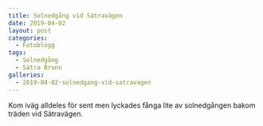 ```yaml
---
title: Solnedgång vid Sätravägen
date: 2019-04-02
layout: post
categories:
  - Fotoblogg
tags:
  - Solnedgång
  - Sätra Brunn
galleries:
  - 2019-04-02-solnedgang-vid-satravagen
---
```


Kom iväg alldeles för sent men lyckades fånga lite av solnedgången bakom träden vid Sätravägen.
